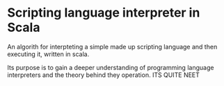 # Scripting language interpreter in Scala
An algorith for interpteting a simple made up scripting language and then executing it, written in scala.

Its purpose is to gain a deeper understanding of programming language interpreters and the theory behind they operation.
ITS QUITE NEET
